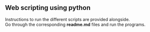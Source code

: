 ## Web scripting using python

Instructions to run the different scripts are provided alongside.   
Go through the corresponding **readme.md** files and run the programs.

